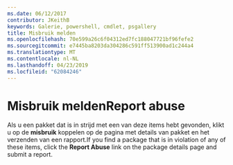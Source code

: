 ```yaml
---
ms.date: 06/12/2017
contributor: JKeithB
keywords: Galerie, powershell, cmdlet, psgallery
title: Misbruik melden
ms.openlocfilehash: 70e599a26c6f04312ed7fc188047721bf96fefe2
ms.sourcegitcommit: e7445ba8203da304286c591ff513900ad1c244a4
ms.translationtype: MT
ms.contentlocale: nl-NL
ms.lasthandoff: 04/23/2019
ms.locfileid: "62084246"
---
```

# <a name="report-abuse"></a><span data-ttu-id="1357b-103">Misbruik melden</span><span class="sxs-lookup"><span data-stu-id="1357b-103">Report abuse</span></span>

<span data-ttu-id="1357b-104">Als u een pakket dat is in strijd met een van deze items hebt gevonden, klikt u op de **misbruik** koppelen op de pagina met details van pakket en het verzenden van een rapport.</span><span class="sxs-lookup"><span data-stu-id="1357b-104">If you find a package that is in violation of any of these items, click the **Report Abuse** link on the package details page and submit a report.</span></span>
